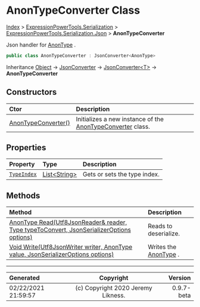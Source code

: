 ﻿# AnonTypeConverter Class

[Index](../index.md) > [ExpressionPowerTools.Serialization](ExpressionPowerTools.Serialization.a.md) > [ExpressionPowerTools.Serialization.Json](ExpressionPowerTools.Serialization.Json.n.md) > **AnonTypeConverter**

Json handler for [AnonType](ExpressionPowerTools.Serialization.Serializers.AnonType.cs.md) .

```csharp
public class AnonTypeConverter : JsonConverter<AnonType>
```

Inheritance [Object](https://docs.microsoft.com/dotnet/api/system.object) → [JsonConverter](https://docs.microsoft.com/dotnet/api/system.text.json.serialization.jsonconverter) → [JsonConverter&lt;T>](https://docs.microsoft.com/dotnet/api/system.text.json.serialization.jsonconverter-1) → **AnonTypeConverter**

## Constructors

| Ctor | Description |
| :-- | :-- |
| [AnonTypeConverter()](ExpressionPowerTools.Serialization.Json.AnonTypeConverter.ctor.md#anontypeconverter) | Initializes a new instance of the [AnonTypeConverter](ExpressionPowerTools.Serialization.Json.AnonTypeConverter.cs.md) class. |
## Properties

| Property | Type | Description |
| :-- | :-- | :-- |
| [`TypeIndex`](ExpressionPowerTools.Serialization.Json.AnonTypeConverter.TypeIndex.prop.md) | [List&lt;String>](https://docs.microsoft.com/dotnet/api/system.collections.generic.list-1) | Gets or sets the type index. |

## Methods

| Method | Description |
| :-- | :-- |
| [AnonType Read(Utf8JsonReader& reader, Type typeToConvert, JsonSerializerOptions options)](ExpressionPowerTools.Serialization.Json.AnonTypeConverter.Read.m.md) | Reads to deserialize. |
| [Void Write(Utf8JsonWriter writer, AnonType value, JsonSerializerOptions options)](ExpressionPowerTools.Serialization.Json.AnonTypeConverter.Write.m.md) | Writes the [AnonType](ExpressionPowerTools.Serialization.Serializers.AnonType.cs.md) . |

---

| Generated | Copyright | Version |
| :-- | :-: | --: |
| 02/22/2021 21:59:57 | (c) Copyright 2020 Jeremy Likness. | 0.9.7-beta |
